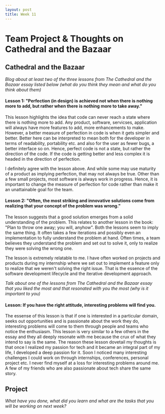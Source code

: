 ```yaml
---
layout: post
title: Week 11
---
```


# Team Project & Thoughts on Cathedral and the Bazaar

## Cathedral and the Bazaar

*Blog about at least two of the three lessons from The Cathedral and the Bazaar essay listed below (what do you think they mean and what do you think about them)*

#### Lesson 1: "Perfection (in design) is achieved not when there is nothing more to add, but rather when there is nothing more to take away."

This lesson highlights the idea that code can never reach a state where there is nothing more to add. Any product, software, servicses, application will always have more features to add, more enhancements to make. However, a better measure of perfection in code is when it gets simpler and better. Better here can be interpreted to mean both for the developer in terms of readability, portability etc. and also for the user as fewer bugs, a better interface so on. Hence, perfect code is not a state, but rather the direction of the code. If the code is getting better and less complex it is headed in the direction of perfection. 

I definitely agree with the lesson above. And while some may use maturity of a product as implying perfection, that may not always be true. Other than a few small projects, most software is always work in progress. Hence, it is important to change the measure of perfection for code rather than make it an unattainable goal for the team. 

#### Lesson 2: "Often, the most striking and innovative solutions come from realizing that your concept of the problem was wrong."

The lesson suggests that a good solution emerges from a solid understanding of the problem. This relates to another lesson in the book: "Plan to throw one away; you will, anyhow". Both the lessons seem to imply the same thing. It often takes a few iterations and possibly even an implementation to fully understand the problem at hand. Often times, a team believes they understand the problem and set out to solve it, only to realize they were solving the wrong one. 

The lesson is extremely relatable to me. I have often worked on projects and products during my internship where we set out to implement a feature only to realize that we weren't solving the right issue. That is the essence of the software development lifecycle and the iterative development approach. 

*Talk about one of the lessons from The Cathedral and the Bazaar essay that you liked the most and that resonated with you the most (why is it important to you)*

#### Lesson: If you have the right attitude, interesting problems will find you.

The essense of this lesson is that if one is interested in a particular domain, seeks out opportunities and is passionate about the work they do, interesting problems will come to them through people and teams who notice the enthusiasm. This lesson is very similar to a few others in the essay and they all deeply resonate with me because the crux of what they intend to say is the same. The reason these lesson dovetail my thoughts is that once I realized my passion for tech and it became an integral part of my life, I developed a deep passion for it. Soon I noticed many interesting challenges I could work on through internships, conferences, personal project etc. I never find myself at a loss for interesting problems around me. A few of my friends who are also passionate about tech share the same story. 

## Project

*What have you done, what did you learn and what are the tasks that you will be working on next week?*
